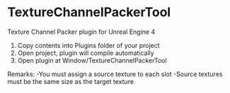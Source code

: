 # TextureChannelPackerTool
Texture Channel Packer plugin for Unreal Engine 4

1. Copy contents into Plugins folder of your project
2. Open project, plugin will compile automatically
3. Open plugin at Window/TextureChannelPackerTool


Remarks:
-You must assign a source texture to each slot
-Source textures must be the same size as the target texture
